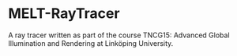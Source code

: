# MELT-RayTracer
 A ray tracer written as part of the course TNCG15: Advanced Global Illumination and Rendering at Linköping University.
